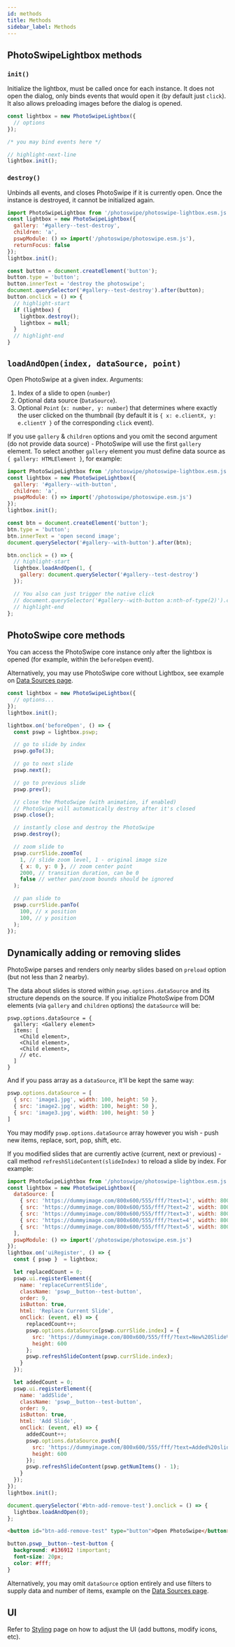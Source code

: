 ```yaml
---
id: methods
title: Methods
sidebar_label: Methods
---
```


## PhotoSwipeLightbox methods

### `init()`

Initialize  the lightbox, must be called once for each instance. It does not open the dialog, only binds events that would open it (by default just `click`). It also allows preloading images before the dialog is opened.

```js
const lightbox = new PhotoSwipeLightbox({
  // options
});

/* you may bind events here */

// highlight-next-line
lightbox.init();
```


### `destroy()`

Unbinds all events, and closes PhotoSwipe if it is currently open. Once the instance is destroyed, it cannot be initialized again.


<PswpCodePreview galleryID="test-destroy" numItems="4">

```js pswpcode
import PhotoSwipeLightbox from '/photoswipe/photoswipe-lightbox.esm.js';
const lightbox = new PhotoSwipeLightbox({
  gallery: '#gallery--test-destroy',
  children: 'a',
  pswpModule: () => import('/photoswipe/photoswipe.esm.js'),
  returnFocus: false
});
lightbox.init();

const button = document.createElement('button');
button.type = 'button';
button.innerText = 'destroy the photoswipe';
document.querySelector('#gallery--test-destroy').after(button);
button.onclick = () => {
  // highlight-start
  if (lightbox) {
    lightbox.destroy();
    lightbox = null;
  }
  // highlight-end
}
```

</PswpCodePreview>


## `loadAndOpen(index, dataSource, point)`

Open PhotoSwipe at a given index. Arguments:

1. Index of a slide to open (`number`)
2. Optional data source (`DataSource`).
3. Optional `Point` (`x: number, y: number`) that determines where exactly the user clicked on the thumbnail (by default it is `{ x: e.clientX, y: e.clientY }` of the corresponding `click` event).

If you use `gallery` & `children` options and you omit the second argument (do not provide data source) - PhotoSwipe will use the first `gallery` element. To select another `gallery` element you must define data source as `{ gallery: HTMLElement }`, for example:


<PswpCodePreview  galleryID="with-button">

```js pswpcode
import PhotoSwipeLightbox from '/photoswipe/photoswipe-lightbox.esm.js';
const lightbox = new PhotoSwipeLightbox({
  gallery: '#gallery--with-button',
  children: 'a',
  pswpModule: () => import('/photoswipe/photoswipe.esm.js')
});
lightbox.init();

const btn = document.createElement('button');
btn.type = 'button';
btn.innerText = 'open second image';
document.querySelector('#gallery--with-button').after(btn);

btn.onclick = () => {
  // highlight-start
  lightbox.loadAndOpen(1, {
    gallery: document.querySelector('#gallery--test-destroy')
  });

  // You also can just trigger the native click
  // document.querySelector('#gallery--with-button a:nth-of-type(2)').click();
  // highlight-end
};


```

</PswpCodePreview>

## PhotoSwipe core methods

You can access the PhotoSwipe core instance only after the lightbox is opened (for example, within the `beforeOpen` event).

Alternatively, you may use PhotoSwipe core without Lightbox, see example on [Data Sources page](/data-sources#without-lightbox-module).

```js
const lightbox = new PhotoSwipeLightbox({
  // options...
});
lightbox.init();

lightbox.on('beforeOpen', () => {
  const pswp = lightbox.pswp;

  // go to slide by index
  pswp.goTo(3);

  // go to next slide
  pswp.next();

  // go to previous slide
  pswp.prev();

  // close the PhotoSwipe (with animation, if enabled)
  // PhotoSwipe will automatically destroy after it's closed
  pswp.close();

  // instantly close and destroy the PhotoSwipe
  pswp.destroy();

  // zoom slide to
  pswp.currSlide.zoomTo(
    1, // slide zoom level, 1 - original image size
    { x: 0, y: 0 }, // zoom center point
    2000, // transition duration, can be 0
    false // wether pan/zoom bounds should be ignored
  );

  // pan slide to
  pswp.currSlide.panTo(
    100, // x position
    100, // y position
  );
});
```



## Dynamically adding or removing slides

PhotoSwipe parses and renders only nearby slides based on `preload` option (but not less than 2 nearby). 

The data about slides is stored within `pswp.options.dataSource` and its structure depends on the source. If you initialize PhotoSwipe from DOM elements (via `gallery` and `children` options) the `dataSource` will be:

```
pswp.options.dataSource = {
  gallery: <Gallery element>
  items: [
    <Child element>,
    <Child element>,
    <Child element>,
    // etc.
  ]
}
```

And if you pass array as a `dataSource`, it'll be kept the same way:

```js
pswp.options.dataSource = [
  { src: 'image1.jpg', width: 100, height: 50 },
  { src: 'image2.jpg', width: 100, height: 50 },
  { src: 'image3.jpg', width: 100, height: 50 }
]
```

You may modify `pswp.options.dataSource` array however you wish - push new items, replace, sort, pop, shift, etc. 

If you modified slides that are currently active (current, next or previous) - call method `refreshSlideContent(slideIndex)` to reload a slide by index. For example:

<PswpCodePreview>

```js pswpcode
import PhotoSwipeLightbox from '/photoswipe/photoswipe-lightbox.esm.js';
const lightbox = new PhotoSwipeLightbox({
  dataSource: [
    { src: 'https://dummyimage.com/800x600/555/fff/?text=1', width: 800, height: 600 },
    { src: 'https://dummyimage.com/800x600/555/fff/?text=2', width: 800, height: 600 },
    { src: 'https://dummyimage.com/800x600/555/fff/?text=3', width: 800, height: 600 },
    { src: 'https://dummyimage.com/800x600/555/fff/?text=4', width: 800, height: 600 },
    { src: 'https://dummyimage.com/800x600/555/fff/?text=5', width: 800, height: 600 },
  ],
  pswpModule: () => import('/photoswipe/photoswipe.esm.js')
});
lightbox.on('uiRegister', () => {
  const { pswp }  = lightbox;

  let replacedCount = 0;
  pswp.ui.registerElement({
    name: 'replaceCurrentSlide',
    className: 'pswp__button--test-button',
    order: 9,
    isButton: true,
    html: 'Replace Current Slide',
    onClick: (event, el) => {
      replacedCount++;
      pswp.options.dataSource[pswp.currSlide.index] = {
        src: 'https://dummyimage.com/800x600/555/fff/?text=New%20Slide%20' + replacedCount, width: 800, 
        height: 600
      };
      pswp.refreshSlideContent(pswp.currSlide.index);
    }
  });

  let addedCount = 0;
  pswp.ui.registerElement({
    name: 'addSlide',
    className: 'pswp__button--test-button',
    order: 9,
    isButton: true,
    html: 'Add Slide',
    onClick: (event, el) => {
      addedCount++;
      pswp.options.dataSource.push({
        src: 'https://dummyimage.com/800x600/555/fff/?text=Added%20slide%20' + addedCount, width: 800, 
        height: 600
      });
      pswp.refreshSlideContent(pswp.getNumItems() - 1);
    }
  });
});
lightbox.init();

document.querySelector('#btn-add-remove-test').onclick = () => {
  lightbox.loadAndOpen(0);
};
```

```html pswpcode
<button id="btn-add-remove-test" type="button">Open PhotoSwipe</button>
```

```css pswpcode
button.pswp__button--test-button {
  background: #136912 !important;
  font-size: 20px;
  color: #fff;
}
```

</PswpCodePreview>

Alternatively, you may omit `dataSource` option entirely and use filters to supply data and number of items, example on the [Data Sources page](/data-sources#dynamically-generated-data).

## UI

Refer to [Styling](/styling) page on how to adjust the UI (add buttons, modify icons, etc).

